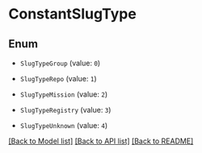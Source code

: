 # ConstantSlugType


## Enum

* `SlugTypeGroup` (value: `0`)

* `SlugTypeRepo` (value: `1`)

* `SlugTypeMission` (value: `2`)

* `SlugTypeRegistry` (value: `3`)

* `SlugTypeUnknown` (value: `4`)

[[Back to Model list]](../README.md#documentation-for-models) [[Back to API list]](../README.md#documentation-for-api-endpoints) [[Back to README]](../README.md)


